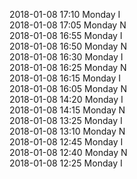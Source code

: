 2018-01-08 17:10 Monday  I  
2018-01-08 17:05 Monday  N  
2018-01-08 16:55 Monday  I  
2018-01-08 16:50 Monday  N  
2018-01-08 16:30 Monday  I  
2018-01-08 16:25 Monday  N  
2018-01-08 16:15 Monday  I  
2018-01-08 16:05 Monday  N  
2018-01-08 14:20 Monday  I  
2018-01-08 14:15 Monday  N  
2018-01-08 13:25 Monday  I  
2018-01-08 13:10 Monday  N  
2018-01-08 12:45 Monday  I  
2018-01-08 12:40 Monday  N  
2018-01-08 12:25 Monday  I  
